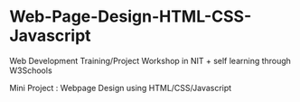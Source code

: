 # Web-Page-Design-HTML-CSS-Javascript
Web Development Training/Project Workshop in NIT + self learning through W3Schools

Mini Project : Webpage Design using HTML/CSS/Javascript
